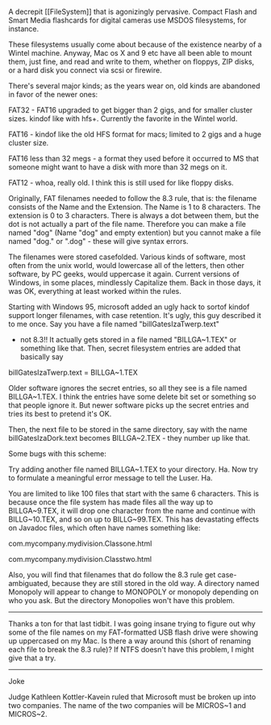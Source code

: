 

A decrepit [[FileSystem]] that is agonizingly pervasive.
Compact Flash and Smart Media flashcards for digital cameras use MSDOS filesystems, for instance.

These filesystems usually come about because of the existence nearby of a Wintel machine.
Anyway, Mac os X and 9 etc have all been able to mount them, just fine, and read and write to them,
whether on floppys, ZIP disks, or a hard disk you connect via scsi or firewire. 

There's several major kinds; as the years wear on, old kinds are abandoned in favor of the newer ones:

FAT32 - FAT16 upgraded to get bigger than 2 gigs, and for smaller cluster sizes.  kindof like with hfs+.
Currently the favorite in the Wintel world.

FAT16 - kindof like the old HFS format for macs; limited to 2 gigs and a huge cluster size.

FAT16 less than 32 megs - a format they used before it occurred to MS that someone might want to have a disk with more than 32 megs on it.

FAT12 - whoa, really old.  I think this is still used for like floppy disks.

Originally, FAT filenames needed to follow the 8.3 rule, that is: the filename consists of the Name and the
Extension.  The Name is 1 to 8 characters.  The extension is 0 to 3 characters.  There is always a
dot between them, but the dot is not actually a part of the file name. Therefore you can make a file named "dog" (Name "dog" and empty extention) but you cannot make a file named "dog." or ".dog" - these will give syntax errors.

The filenames were stored casefolded.  Various kinds of software, most often from the unix world,
would lowercase all of the letters, then other software, by PC geeks, would uppercase it again.
Current versions of Windows, in some places, mindlessly Capitalize them.
Back in those days, it was OK, everything at least worked within the rules.

Starting with Windows 95, microsoft added an ugly hack to sortof kindof support longer filenames, with case retention.  It's ugly, this guy described it to me once.  Say you have a file named "billGatesIzaTwerp.text"
- not 8.3!!  It actually gets stored in a file named "BILLGA~1.TEX" or something like that.  Then,
secret filesystem entries are added that basically say

billGatesIzaTwerp.text = BILLGA~1.TEX

Older software ignores the secret entries, so all they see is a file named BILLGA~1.TEX.
I think the entries have some delete bit set or something so that people ignore it.
But newer software picks up the secret entries and tries its best to pretend it's OK.

Then, the next file to be stored in the same directory, say with the name billGatesIzaDork.text
becomes BILLGA~2.TEX - they number up like that.

Some bugs with this scheme:

Try adding another file named BILLGA~1.TEX to your directory.  Ha.
Now try to formulate a meaningful error message to tell the Luser.  Ha.

You are limited to like 100 files that start with the same 6 characters.
This is because once the file system has made files all the way up to BILLGA~9.TEX, it will drop one character from the name and continue with BILLG~10.TEX, and so on up to BILLG~99.TEX.
This has devastating effects on Javadoc files, which often have names something like:

com.mycompany.mydivision.Classone.html

com.mycompany.mydivision.Classtwo.html

Also, you will find that filenames that do follow the 8.3 rule get case-ambiguated,
because they are still stored in the old way.
A directory named Monopoly will appear to change to MONOPOLY or monopoly
depending on who you ask.  But the directory Monopolies won't have this problem.

----

Thanks a ton for that last tidbit. I was going insane trying to figure out why some of the file names on my FAT-formatted USB flash drive were showing up uppercased on my Mac. Is there a way around this (short of renaming each file to break the 8.3 rule)? If NTFS doesn't have this problem, I might give that a try.

----

Joke

Judge Kathleen Kottler-Kavein ruled that Microsoft must be broken up into two companies.
The name of the two companies will be MICROS~1 and MICROS~2.